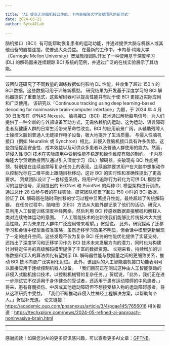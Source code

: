 ```yaml
---

title: 'AI 提高无创脑机接口性能，卡内基梅隆大学贺斌团队的新范式'
date: 2024-05-22
author: ByteAILab

---
```


脑机接口（BCI）有可能帮助恢复患者的运动功能，并通过提供大脑与机器人或其他设备的直接连接，使普通大众受益。
在最新的工作中，卡内基·梅隆大学（Carnegie Mellon University）贺斌教授团队开发了一种使用基于深度学习 (DL) 的解码器来连续跟踪 BCI 系统的范例，并通过广泛的在线实验展示了其功能。

---

该团队还研究了不同数量的训练数据如何影响 DL 性能，并收集了超过 150 h 的 BCI 数据，这些数据可用于训练新模型。
研究结果为开发基于深度学习的 BCI 解码器提供了重要范式，这些解码器可以提高性能并有助于使 BCI 更接近实际应用和广泛使用。
该研究以「Continuous tracking using deep learning-based decoding for noninvasive brain–computer interface」为题，于 2024 年 4 月 30 日发布在《PNAS Nexus》。
脑机接口（BCI）技术通过解析脑电信号，为人们提供了一种全新的与外部设备互动方式，无需依赖肌肉运动，这为运动、语言障碍患者及健康人群的日常生活带来革命性改变。BCI 的应用前景广阔，从辅助残障人士操控义肢到普通人无缝操作电子设备，极大地提升了生活质量。
与侵入性脑机接口（例如 Neuralink 或 Synchron）相比，非侵入性脑机接口具有许多优势。这些包括提高安全性、成本效益以及可供众多患者以及普通人群使用的能力。然而，非侵入性 BCI 技术在实际应用中受到性能不稳定和操作维度有限的制约。
卡内基·梅隆大学贺斌教授团队通过引入深度学习（DL）解码器，突破现有 BCI 性能瓶颈，特别是在连续追踪等复杂任务上的表现。连续追踪要求用户在大脑中想象动作以控制光标在二维平面上跟随目标移动，这对 BCI 的实时性和准确性提出了更高要求。
贺斌团队设计了一套标签系统，将用户的追踪行为转化为可供 DL 模型学习的监督信号，采用提出的 EEGNet 和 PointNet 的两种 DL 模型架构进行训练。
通过总计 28 位参与者的在线实验，研究团队积累了超过 150 小时的 BCI 数据，验证了 DL 解码器在随时间推移的学习过程中显著提升性能，最终超越了传统解码器。
在任务过程中，脑电图（EEG）方法从大脑外部记录了他们的活动。研究人员利用人工智能训练深度神经网络，然后利用 BCI 传感器数据直接解码和解释人类对连续物体运动的意图。
「人工智能技术的创新使我们能够比传统技术大大提高性能，并为未来在人群中广泛应用带来希望。」贺斌说。
此外，研究探索了迁移学习和会话中模型重校准策略，虽然迁移学习效果不明显，但会话中模型更新展现了一定的提升空间。这些发现不仅为复杂 BCI 任务的性能优化提供了实证支持，还指出了深度学习和迁移学习作为 BCI 技术未来发展方向的潜力，同时也为构建针对特定任务的高级解码模型提供了丰富的数据资源。
长期来看，持续增加的训练数据和深入的算法优化有望揭示 DL 解码器性能与数据量之间的更细致关系，推动 BCI 技术向更广泛实用化迈进。
此外，该团队的人工智能脑机接口功能表明可以直接应用于连续控制机器人设备。
「我们目前正在测试这种由人工智能驱动的非侵入式脑机接口技术，以控制机械臂的复杂任务。」贺斌说，「此外，我们正在进一步测试它不仅适用于身体健全的受试者，还适用于患有运动障碍的中风患者。」
将来，患有脊髓损伤、中风或其他运动障碍但不想接受植入物的运动障碍患者，将从这项研究中受益。
「我们不断推动非侵入性神经工程解决方案，以帮助每个人。」贺斌补充道。
论文链接：https://academic.oup.com/pnasnexus/article/3/4/pgae145/7656016
相关报道：https://techxplore.com/news/2024-05-refined-ai-approach-noninvasive-brain.html

---
---
感谢阅读！如果您对AI的更多资讯感兴趣，可以查看更多AI文章：[GPTNB](https://gptnb.com)。